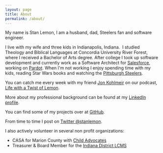 ```yaml
---
layout: page
title: About
permalink: /about/
---
```

My name is Stan Lemon, I am a husband, dad, Steelers fan and software engineer.

I live with my wife and three kids in Indianapolis, Indiana.  I studied Theology and Biblical Languages at Concordia University River Forest, where I received a Bachelor of Arts degree.  After college I took up software development and currently work as a Software Architect for [Salesforce](http://salesforce.com), working on [Pardot](http://pardot.com).  When I'm not working I enjoy spending time with my kids, reading Star Wars books and watching the [Pittsburgh Steelers](https://steelers.com).

You can catch me every week with my friend [Jon Kohlmeir](http://jonkohlmeier.net/about/) on our podcast, [Life with a Twist of Lemon](http://twistoflemonpod.com). 

More about my professional background can be found at my [LinkedIn profile](http://linkedin.com/in/stanlemon).

You can find some of my projects over at [GitHub](http://github.com/stanlemon).

From time to time I post on [Twitter @stanlemon](http://twitter.com/stanlemon).

I also actively volunteer in several non profit organizations:

- CASA for Marion County with [Child Advocates](http://www.childadvocates.org)
- Treasurer & Board Member for the [Indiana District LCMS](https://in.lcms.org)
